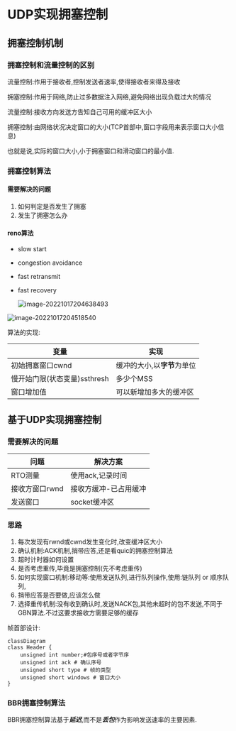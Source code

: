 # UDP实现拥塞控制

##  拥塞控制机制

### 拥塞控制和流量控制的区别

流量控制:作用于接收者,控制发送者速率,使得接收者来得及接收

拥塞控制:作用于网络,防止过多数据注入网络,避免网络出现负载过大的情况

流量控制:接收方向发送方告知自己可用的缓冲区大小

拥塞控制:由网络状况决定窗口的大小(TCP首部中,窗口字段用来表示窗口大小信息)

也就是说,实际的窗口大小,小于拥塞窗口和滑动窗口的最小值.

### 拥塞控制算法

#### 需要解决的问题

1. 如何判定是否发生了拥塞
2. 发生了拥塞怎么办

#### reno算法

- slow start

- congestion avoidance

- fast retransmit

- fast recovery

  ![image-20221017204638493](https://qingbin.oss-cn-chengdu.aliyuncs.com/img/2022/20221017204645.png)

![image-20221017204518540](https://qingbin.oss-cn-chengdu.aliyuncs.com/img/2022/20221017204519.png)

算法的实现:

变量|实现
-|-
初始拥塞窗口cwnd|缓冲的大小,以**字节**为单位
慢开始门限(状态变量)ssthresh|多少个MSS
窗口增加值|可以新增加多大的缓冲区

## 基于UDP实现拥塞控制

### 需要解决的问题

问题|解决方案
-|-
RTO测量|使用ack,记录时间
接收方窗口rwnd|接收方缓冲-已占用缓冲
发送窗口|socket缓冲区

### 思路
1. 每次发现有rwnd或cwnd发生变化时,改变缓冲区大小
2. 确认机制:ACK机制,捎带应答,还是看quic的拥塞控制算法
3. 超时计时器如何设置
4. 是否考虑重传,毕竟是拥塞控制(先不考虑重传)
5. 如何实现窗口机制:移动等:使用发送队列,进行队列操作,使用:链队列 or 顺序队列,
6. 捎带应答是否要做,应该怎么做
7. 选择重传机制:没有收到确认时,发送NACK包,其他未超时的包不发送,不同于GBN算法.不过这要求接收方需要足够的缓存

帧首部设计:

``` mermaid
classDiagram
class Header {
	unsigned int number;#包序号或者字节序
	unsigned int ack # 确认序号
	unsigned short type # 帧的类型
	unsigned short windows # 窗口大小
}
```

### BBR拥塞控制算法

BBR拥塞控制算法基于***延迟***,而不是***丢包***作为影响发送速率的主要因素.

